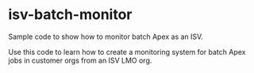 # isv-batch-monitor
Sample code to show how to monitor batch Apex as an ISV.

Use this code to learn how to create a monitoring system for batch Apex jobs in customer orgs from an ISV LMO org.
